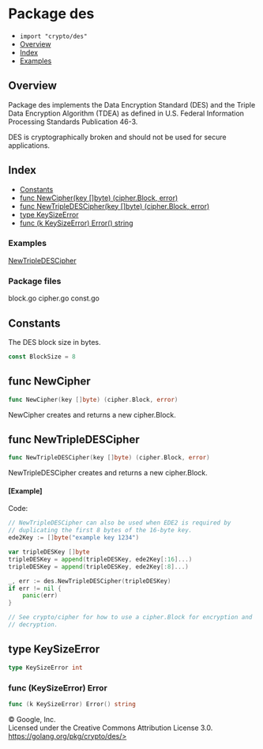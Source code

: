 Package des
===========

-   `import "crypto/des"`
-   [Overview](#pkg-overview)
-   [Index](#pkg-index)
-   [Examples](#pkg-examples)

Overview 
--------

Package des implements the Data Encryption Standard (DES) and the Triple
Data Encryption Algorithm (TDEA) as defined in U.S. Federal Information
Processing Standards Publication 46-3.

DES is cryptographically broken and should not be used for secure
applications.

Index 
-----

-   [Constants](#pkg-constants)
-   [func NewCipher(key \[\]byte) (cipher.Block, error)](#NewCipher)
-   [func NewTripleDESCipher(key \[\]byte) (cipher.Block,
    error)](#NewTripleDESCipher)
-   [type KeySizeError](#KeySizeError)
-   [func (k KeySizeError) Error() string](#KeySizeError.Error)

 
### Examples

[NewTripleDESCipher](#example_NewTripleDESCipher)


### Package files

block.go cipher.go const.go

Constants 
---------

The DES block size in bytes.

```go
const BlockSize = 8
```

func NewCipher 
--------------

```go
func NewCipher(key []byte) (cipher.Block, error)
```

NewCipher creates and returns a new cipher.Block.

func NewTripleDESCipher 
-----------------------

```go
func NewTripleDESCipher(key []byte) (cipher.Block, error)
```

NewTripleDESCipher creates and returns a new cipher.Block.

#### [Example]

Code:

```go
// NewTripleDESCipher can also be used when EDE2 is required by
// duplicating the first 8 bytes of the 16-byte key.
ede2Key := []byte("example key 1234")

var tripleDESKey []byte
tripleDESKey = append(tripleDESKey, ede2Key[:16]...)
tripleDESKey = append(tripleDESKey, ede2Key[:8]...)

_, err := des.NewTripleDESCipher(tripleDESKey)
if err != nil {
    panic(err)
}

// See crypto/cipher for how to use a cipher.Block for encryption and
// decryption.
```

type KeySizeError 
-----------------

```go
type KeySizeError int
```

### func (KeySizeError) Error 

```go
func (k KeySizeError) Error() string
```

 
© Google, Inc.\
Licensed under the Creative Commons Attribution License 3.0.\
https://golang.org/pkg/crypto/des/>

